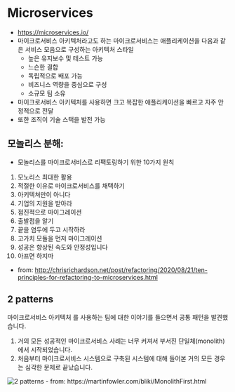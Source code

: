 # Microservices
- https://microservices.io/
- 마이크로서비스 아키텍처라고도 하는 마이크로서비스는 애플리케이션을 다음과 같은 서비스 모음으로 구성하는 아키텍처 스타일
  - 높은 유지보수 및 테스트 가능
  - 느슨한 결합
  - 독립적으로 배포 가능
  - 비즈니스 역량을 중심으로 구성
  - 소규모 팀 소유
- 마이크로서비스 아키텍처를 사용하면 크고 복잡한 애플리케이션을 빠르고 자주 안정적으로 전달
- 또한 조직이 기술 스택을 발전 가능

## 모놀리스 분해:
  - 모놀리스를 마이크로서비스로 리팩토링하기 위한 10가지 원칙
1. 모노리스 최대한 활용
2. 적절한 이유로 마이크로서비스를 채택하기
3. 아키텍쳐만이 아니다
4. 기업의 지원을 받아라
5. 점진적으로 마이그레이션
6. 출발점을 알기
7. 끝을 염두에 두고 시작하라
8. 고가치 모듈을 먼저 마이그레이션
9. 성공은 향상된 속도와 안정성입니다
10. 아프면 하지마
  - from: http://chrisrichardson.net/post/refactoring/2020/08/21/ten-principles-for-refactoring-to-microservices.html

## 2 patterns
마이크로서비스 아키텍처 를 사용하는 팀에 대한 이야기를 들으면서 공통 패턴을 발견했습니다.

1. 거의 모든 성공적인 마이크로서비스 사례는 너무 커져서 부서진 단일체(monolith)에서 시작되었습니다.
2. 처음부터 마이크로서비스 시스템으로 구축된 시스템에 대해 들어본 거의 모든 경우는 심각한 문제로 끝났습니다.
<img src="https://martinfowler.com/bliki/images/microservice-verdict/path.png" class="img" alt="2 patterns">
- from: https://martinfowler.com/bliki/MonolithFirst.html
